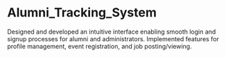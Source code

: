 # Alumni_Tracking_System
Designed and developed an intuitive interface enabling smooth login and signup processes for alumni and administrators. Implemented features for profile management, event registration, and job posting/viewing.
